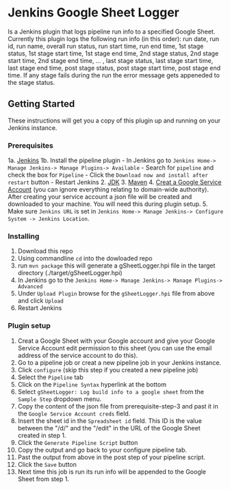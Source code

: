 # Jenkins Google Sheet Logger
Is a Jenkins plugin that logs pipeline run info to a specified Google Sheet. Currently this plugin logs the following run info (in this order): run date, run id, run name, overall run status, run start time, run end time, 1st stage status, 1st stage start time, 1st stage end time, 2nd stage status, 2nd stage start time, 2nd stage end time, ... , last stage status, last stage start time, last stage end time, post stage status, post stage start time, post stage end time. If any stage fails during the run the error message gets appeneded to the stage status.

## Getting Started
These instructions will get you a copy of this plugin up and running on your Jenkins instance.

### Prerequisites
1a. [Jenkins](https://jenkins.io/download/)
1b. Install the pipeline plugin 
    - In Jenkins go to `Jenkins Home-> Manage Jenkins-> Manage Plugins-> Available`
    - Search for `pipeline` and check the box for `Pipeline`
    - Click the `Download now and install after restart` button
    - Restart Jenkins
2. [JDK](https://www.oracle.com/technetwork/java/javase/downloads/index.html)
3. [Maven](https://maven.apache.org/)
4. [Creat a Google Service Account](https://developers.google.com/identity/protocols/OAuth2ServiceAccount#creatinganaccount) (you can ignore everything relating to domain-wide authority). After creating your service account a json file will be created and downloaded to your machine. You will need this during plugin setup.
5. Make sure `Jenkins URL` is set in `Jenkins Home-> Manage Jenkins-> Configure System -> Jenkins Location`.

### Installing
1. Download this repo
2. Using commandline `cd` into the dowloaded repo
3. run `mvn package` this will generate a gSheetLogger.hpi file in the target directory (./target/gSheetLogger.hpi)
4. In Jenkins go to the `Jenkins Home-> Manage Jenkins-> Manage Plugins-> Advanced`
5. Under `Upload Plugin` browse for the `gSheetLogger.hpi` file from above and click `Upload`
6. Restart Jenkins

### Plugin setup
1. Creat a Google Sheet with your Google account and give your Google Service Account edit permission to this sheet (you can use the email address of the service account to do this).
2. Go to a pipeline job or creat a new pipeline job in your Jenkins instance.
3. Click `configure` (skip this step if you created a new pipeline job)
4. Select the `Pipeline` tab
5. Click on the `Pipeline Syntax` hyperlink at the bottom
6. Select `gSheetLogger: Log build info to a google sheet` from the `Sample Step` dropdown menu.
7. Copy the content of the json file from prerequisite-step-3 and past it in the `Google Service Account creds` field.
8. Insert the sheet id in the `Spreadsheet id` field. This ID is the value between the "/d/" and the "/edit" in the URL of the Google Sheet created in step 1.
9. Click the `Generate Pipeline Script` button
10. Copy the output and go back to your configure pipeline tab.
11. Past the output from above in the post step of your pipeline script.
12. Click the `Save` button
13. Next time this job is run its run info will be appended to the Google Sheet from step 1.
